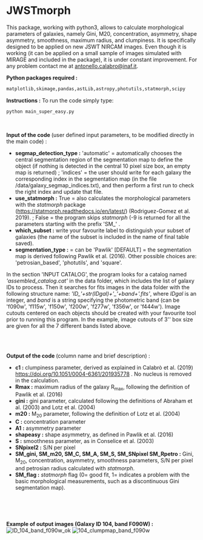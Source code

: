 # JWSTmorph

This package, working with python3, allows to calculate morphological parameters of galaxies, namely Gini, M20, concentration, asymmetry, shape asymmetry, smoothness, maximum radius, and clumpiness. It is specifically designed to be applied on new JSWT NIRCAM images.
Even though it is working (it can be applied on a small sample of images simulated with MIRAGE and included in the package), it is under constant improvement. For any problem contact me at antonello.calabro@inaf.it.


<strong>Python packages required :</strong>
```diff
matplotlib,skimage,pandas,astLib,astropy,photutils,statmorph,scipy
```

<strong>Instructions :</strong>
To run the code simply type:  <br/> 
```diff
python main_super_easy.py
```
<br/>

<strong>Input of the code </strong> (user defined input parameters, to be modified directly in the main code)  :
* <strong>segmap_detection_type :</strong> 'automatic' = automatically chooses the central segmentation region of the segmentation map to define the object (if nothing is detected in the central 10 pixel size box, an empty map is returned) ; 'indices' = the user should write for each galaxy the corresponding index in the segmentation map (in the file /data/galaxy_segmap_indices.txt), and then perform a first run to check the right index and update that file.
* <strong>use_statmorph :</strong> True = also calculates the morphological parameters with the *statmorph* package (https://statmorph.readthedocs.io/en/latest/) (Rodriguez-Gomez et al. 2019). ; False = the program skips *statmorph* (-9 is returned for all the parameters starting with the prefix 'SM_' .
* <strong>which_subset :</strong> write your favourite label to distinguish your subset of galaxies (the name of the subset is included in the name of final table saved).
* <strong>segmentation_type :</strong> =  can be 'Pawlik' [DEFAULT] = the segmentation map is derived following Pawlik et al. (2016). Other possible choices are: 'petrosian_based', 'photutils', and 'square'.

In the section 'INPUT CATALOG', the program looks for a catalog named *'assembled_catalog.cat'* in the data folder, which includes the list of galaxy IDs to process. Then it searches for fits images in the data folder with the following structure name:  *'ID_'+str(IDgal)+'_'+band+'.fits'*, where *IDgal* is an integer, and *band* is a string specifying the photometric band (can be 'f090w', 'f115w', 'f150w', 'f200w', 'f277w', 'f356w', or 'f444w').
Image cutouts centered on each objects should be created with your favourite tool prior to running this program. In the example, image cutouts of 3'' box size are given for all the 7 different bands listed above.

<br/><br/>

<strong>Output of the code </strong> (column name and brief description) :
* <strong>c1 :</strong> clumpiness parameter, derived as explained in Calabrò et al. (2019) https://doi.org/10.1051/0004-6361/201935778 . No nucleus is removed in the calculation.
* <strong>Rmax :</strong> maximum radius of the galaxy R<sub>max</sub>, following the definition of Pawlik et al. (2016)
* <strong>gini :</strong> gini parameter, calculated following the definitions of Abraham et al. (2003) and Lotz et al. (2004)
* <strong>m20 :</strong> M<sub>20</sub> parameter, following the definition of Lotz et al. (2004)
* <strong>C :</strong> concentration parameter
* <strong>A1 :</strong> asymmetry parameter
* <strong>shapeasy :</strong> shape asymmetry, as defined in Pawlik et al. (2016)
* <strong>S :</strong> smoothness parameter, as in Conselice et al. (2003)
* <strong>SNpixel2 :</strong> S/N per pixel
* <strong>SM_gini, SM_m20, SM_C, SM_A, SM_S, SM_SNpixel SM_Rpetro :</strong> Gini, M<sub>20</sub>, concentration, asymmetry, smoothness parameters, S/N per pixel and petrosian radius calculated with *statmorph*.
* <strong>SM_flag :</strong> *statmorph* flag (0= good fit, 1= indicates a problem with the basic morphological measurements, such as a discontinuous Gini segmentation map).

<br/><br/><br/>

<strong>Example of output images (Galaxy ID 104, band F090W) :</strong>
![ID_104_band_f090w_ok](https://user-images.githubusercontent.com/12728781/178595197-63f5971b-51e8-43c5-960f-f278e7245674.png)
![104_clumpmap_band_f090w](https://user-images.githubusercontent.com/12728781/178595024-9d1030fe-c87a-4061-befe-66da95611c0a.png)

